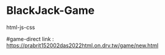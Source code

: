 # BlackJack-Game
html-js-css

#game-direct link : https://prabrit152002das2022html.on.drv.tw/game/new.html
